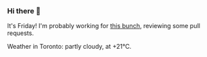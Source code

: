 ### Hi there :wave:

It's Friday! I'm probably working for [this bunch](https://github.com/kohofinancial), reviewing some pull requests.

Weather in Toronto: partly cloudy, at +21°C.
